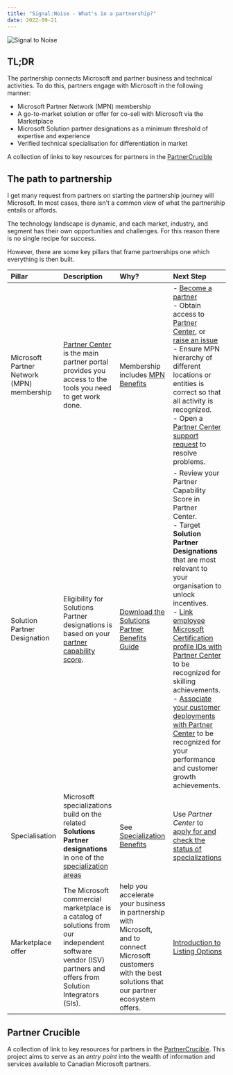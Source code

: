 ```yaml
---
title: "Signal:Noise - What's in a partnership?"
date: 2022-09-21
---
```


![Signal to Noise](/PartnerCrucible/Library/signaltonoise-partnership.png)

## TL;DR

The partnership connects Microsoft and partner  business and technical activities. To do this, partners engage with Microsoft in the following manner: 

* Microsoft Partner Network (MPN) membership
* A go-to-market solution or offer for co-sell with Microsoft via the Marketplace
* Microsoft Solution partner designations as a minimum threshold of expertise and experience
* Verified technical specialisation for differentiation in market

A collection of links to key resources for partners in the [PartnerCrucible](https://lagimik.github.io/PartnerCrucible/)

## The path to partnership

I get many request from partners on starting the partnership journey will Microsoft. In most cases, there isn't a common view of what the partnership entails or affords. 

 The technology landscape is dynamic, and each market, industry, and segment has their own opportunities and challenges. For this reason there is no single recipe for success.

 However, there are some key pillars that frame partnerships one which everything is then built. 

Pillar | Description | Why? | Next Step
:----- | :---------- | :----- | :-----
Microsoft Partner Network (MPN) membership | [Partner Center](https://partner.microsoft.com/en-us/dashboard) is the main partner portal provides you access to the tools you need to get work done.| Membership includes [MPN Benefits](https://learn.microsoft.com/en-us/partner-center/mpn-find-benefits#mpn-benefits) | - [Become a partner](https://partner.microsoft.com/en-ca/membership) <br> - Obtain access to [Partner Center](https://partner.microsoft.com/en-us/dashboard), or [raise an issue](https://partner.microsoft.com/en-US/support/?stage=1) <br> - Ensure MPN hierarchy of different locations or entities is correct so that all activity is recognized. <br> - Open a [Partner Center support request](https://partner.microsoft.com/en-US/support/?stage=1) to resolve problems. 
Solution Partner Designation | Eligibility for Solutions Partner designations is based on your [partner capability score](https://learn.microsoft.com/en-us/partner-center/partner-capability-score). |  [Download the Solutions Partner Benefits Guide](https://aka.ms/Solutionspartner.Benefits) | - Review your Partner Capability Score in Partner Center. <br> - Target **Solution Partner Designations** that are most relevant to your organisation to unlock incentives. <br> - [Link employee Microsoft Certification profile IDs with Partner Center](https://learn.microsoft.com/en-us/partner-center/ms-learn-associate) to be recognized for skilling achievements. <br> - [Associate your customer deployments with Partner Center](https://aka.ms/Solutionspartner.Associationsplaybook) to be recognized for your performance and customer growth achievements.
Specialisation | Microsoft specializations build on the related **Solutions Partner designations** in one of the [specialization areas](https://learn.microsoft.com/en-us/partner-center/advanced-specializations#specialization-areas) |  See [Specialization Benefits](https://learn.microsoft.com/en-us/partner-center/advanced-specializations#specialization-benefits) | Use *Partner Center* to [apply for and check the status of specializations](https://learn.microsoft.com/en-us/partner-center/advanced-specializations-apply)
Marketplace offer | The Microsoft commercial marketplace is a catalog of solutions from our independent software vendor (ISV) partners and offers from Solution Integrators (SIs).| help you accelerate your business in partnership with Microsoft, and to connect Microsoft customers with the best solutions that our partner ecosystem offers.| [Introduction to Listing Options](https://learn.microsoft.com/en-us/azure/marketplace/determine-your-listing-type)

## Partner Crucible 

A collection of link to key resources for partners in the [PartnerCrucible](https://lagimik.github.io/PartnerCrucible/). This project aims to serve as an *entry point* into the wealth of information and services available to Canadian Microsoft partners. 